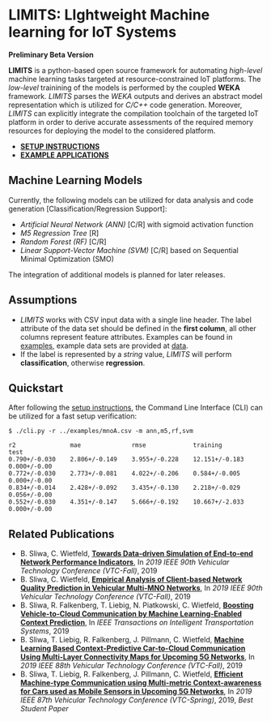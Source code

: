 LIMITS: LIghtweight Machine learning for IoT Systems
========
**Preliminary Beta Version**

**LIMITS** is a python-based open source framework for automating *high-level* machine learning tasks targeted at resource-constrained IoT platforms. The *low-level* trainining of the models is performed by the coupled **WEKA** framework. *LIMITS* parses the *WEKA* outputs and derives an abstract model representation which is utilized for *C/C++* code generation. Moreover, *LIMITS* can explicitly integrate the compilation toolchain of the targeted IoT platform in order to derive accurate assessments of the required memory resources for deploying the model to the considered platform.

- [**SETUP INSTRUCTIONS**](INSTALL.md)
- [**EXAMPLE APPLICATIONS**](EXAMPLES.md)


## Machine Learning Models
Currently, the following models can be utilized for data analysis and code generation [Classification/Regression Support]:
- *Artificial Neural Network (ANN)* [C/R] with sigmoid activation function
- *M5 Regression Tree* [R]
- *Random Forest (RF)*  [C/R]
- *Linear Support-Vector Machine (SVM)* [C/R] based on Sequential Minimal Optimization (SMO)

The integration of additional models is planned for later releases.

## Assumptions
- *LIMITS* works with CSV input data with a single line header. The label attribute of the data set should be defined in the **first column**, all other columns represent feature attributes. Examples can be found in [examples](src/), example data sets are provided at [data](examples/).
- If the label is represented by a *string* value, *LIMITS* will perform **classification**, otherwise **regression**.


## Quickstart
After following the [setup instructions](INSTALL.md), the Command Line Interface (CLI) can be utilized for a fast setup verification:

```
$ ./cli.py -r ../examples/mnoA.csv -m ann,m5,rf,svm

r2               mae              rmse             training         test                                                       
0.790+/-0.030    2.806+/-0.149    3.955+/-0.228    12.151+/-0.183   0.000+/-0.00
0.772+/-0.030    2.773+/-0.081    4.022+/-0.206    0.584+/-0.005    0.000+/-0.00
0.834+/-0.014    2.428+/-0.092    3.435+/-0.130    2.218+/-0.029    0.056+/-0.00
0.552+/-0.030    4.351+/-0.147    5.666+/-0.192    10.667+/-2.033   0.000+/-0.00
```


## Related Publications
- B. Sliwa, C. Wietfeld, [**Towards Data-driven Simulation of End-to-end Network Performance Indicators**](https://arxiv.org/abs/1904.10179), In *2019 IEEE 90th Vehicular Technology Conference (VTC-Fall)*, 2019
- B. Sliwa, C. Wietfeld, [**Empirical Analysis of Client-based Network Quality Prediction in Vehicular Multi-MNO Networks**](https://arxiv.org/abs/1904.10177), In *2019 IEEE 90th Vehicular Technology Conference (VTC-Fall)*, 2019
- B. Sliwa, R. Falkenberg, T. Liebig, N. Piatkowski, C. Wietfeld, [**Boosting Vehicle-to-Cloud Communication by Machine Learning-Enabled Context Prediction**](https://arxiv.org/abs/1904.10186), In *IEEE Transactions on Intelligent Transportation Systems*, 2019
- B. Sliwa, T. Liebig, R. Falkenberg, J. Pillmann, C. Wietfeld, [**Machine Learning Based Context-Predictive Car-to-Cloud Communication Using Multi-Layer Connectivity Maps for Upcoming 5G Networks**](https://arxiv.org/abs/1805.06603), In *2019 IEEE 88th Vehicular Technology Conference (VTC-Fall)*, 2019
- B. Sliwa, T. Liebig, R. Falkenberg, J. Pillmann, C. Wietfeld, [**Efficient Machine-type Communication using Multi-metric Context-awareness for Cars used as Mobile Sensors in Upcoming 5G Networks**](https://arxiv.org/abs/1801.03290), In *2019 IEEE 87th Vehicular Technology Conference (VTC-Spring)*, 2019, *Best Student Paper*
